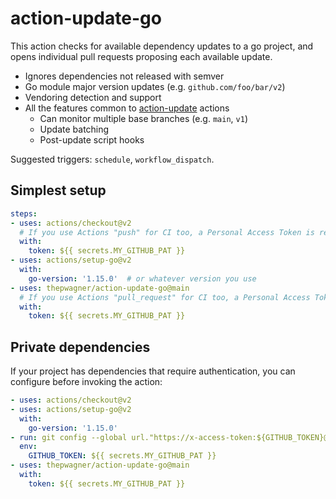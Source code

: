 # action-update-go

This action checks for available dependency updates to a go project, and opens individual pull requests proposing each available update.

* Ignores dependencies not released with semver
* Go module major version updates (e.g. `github.com/foo/bar/v2`)
* Vendoring detection and support
* All the features common to [action-update](https://github.com/thepwagner/action-update) actions
  * Can monitor multiple base branches (e.g. `main`, `v1`)
  * Update batching
  * Post-update script hooks

Suggested triggers: `schedule`, `workflow_dispatch`.


## Simplest setup

```yaml
steps:
- uses: actions/checkout@v2
  # If you use Actions "push" for CI too, a Personal Access Token is required for update PRs to trigger
  with:
    token: ${{ secrets.MY_GITHUB_PAT }}
- uses: actions/setup-go@v2
  with:
    go-version: '1.15.0'  # or whatever version you use
- uses: thepwagner/action-update-go@main
  # If you use Actions "pull_request" for CI too, a Personal Access Token is required for update PRs to trigger
  with:
    token: ${{ secrets.MY_GITHUB_PAT }}
```

## Private dependencies

If your project has dependencies that require authentication, you can configure before invoking the action:

```yaml
- uses: actions/checkout@v2
- uses: actions/setup-go@v2
  with:
    go-version: '1.15.0'
- run: git config --global url."https://x-access-token:${GITHUB_TOKEN}@github.com".insteadOf "https://github.com"
  env:
    GITHUB_TOKEN: ${{ secrets.MY_GITHUB_PAT }}
- uses: thepwagner/action-update-go@main
  with:
    token: ${{ secrets.MY_GITHUB_PAT }}
```
